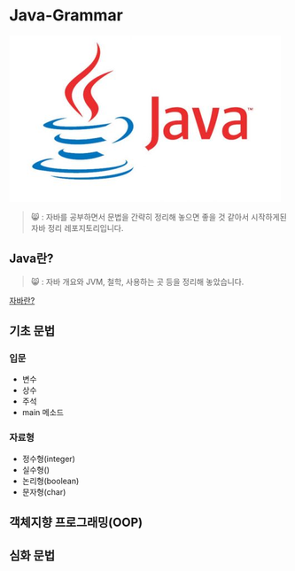 Java-Grammar
==========
![자바](./img/java.jpg)
> 😸 : 자바를 공부하면서 문법을 간략히 정리해 놓으면 좋을 것 같아서 
시작하게된 자바 정리 레포지토리입니다.  
  
## Java란?  
> 😸 : 자바 개요와 JVM, 철학, 사용하는 곳 등을 정리해 놓았습니다.
  
[자바란?](https://github.com/huewilliams/learning-Java/blob/master/what%20is%20Java.md)
## 기초 문법
  
### 입문
* 변수
* 상수
* 주석
* main 메소드

### 자료형
* 정수형(integer)
* 실수형()
* 논리형(boolean)
* 문자형(char)

## 객체지향 프로그래밍(OOP)  
## 심화 문법  